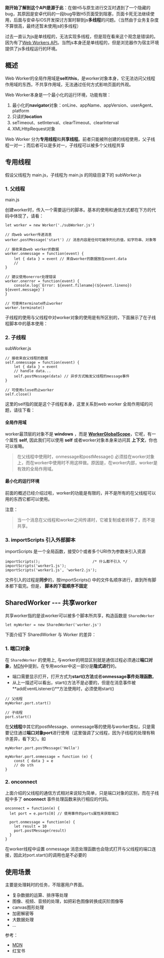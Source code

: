 **刚开始了解到这个API是源于此**：在做H5与原生进行交互时遇到了一个隐藏的bug，其原因是安卓代码的一段bug导致H5页面受到阻塞，页面卡死无法继续使用，后面与安卓与IOS开发探讨方案时聊到js**多线程**的问题。（当然由于业务复杂度不算很高，最终还暂未使用js的多线程）

过去一直认为js是单线程的，无法实现多线程，但是现在看来这个观念是错误的。因为有了[Web Workers API](https://developer.mozilla.org/zh-CN/docs/Web/API/Web_Workers_API)。当然js本身还是单线程的，但是浏览器作为宿主环境提供了js多线程运行的环境。

## 概述
Web Worker的全局作用域是**self/this**，是worker对象本身，它无法访问父线程作用域的东西，不共享作用域，无法通过任何方式影响页面的外观。

Web Worker本身是一个最小化的运行环境，功能有限：
1. 最小化的**navigator**对象：onLine、appName、appVersion、userAgent、platform
2. 只读的**location**
3. seTimeout、setInterval、clearTimeout、clearInterval
4. XMLHttpRequest对象

Web Worker 分为**专用线程**和**共享线程**。前者只能被所创建的线程使用，父子线程一对一；而后者可以是多对一，子线程可以被多个父线程共享

## 专用线程

假设父线程为 main.js，子线程为 main.js 的同级目录下的 subWorker.js

### 1. 父线程

main.js

创建worker时，传入一个需要运行的脚本。基本的使用和通信方式都在下方的代码中体现了，请看：

```
let worker = new Worker('./subWorker.js')
```

```
// 向web worker传递消息
worker.postMessage('start') // 消息内容是任何可被序列化的值，如字符串、对象等
```

```
// 接收来自web worker的数据
worker.onmessage = function(event) {
    let { data } = event // 来自worker的数据放在event.data
    //
}
```

```
// 建议使用onerror处理错误
worker.onerror = function(event) {
    console.log(`Error: ${event.filename}(${event.lineno}) ${event.message}`)
}
```

```
// 可使用terminate终止worker
worker.terminate()
 ```
 
子线程的使用与父线程中对worker对象的使用是有所区别的，下面展示了在子线程脚本中的基本使用：

### 2. 子线程 

subWorker.js

```
// 接收来自父线程的数据
self.onmessage = function(event) {
    let { data } = event
    // handle data...
    self.postMessage(data) // 异步方式触发父线程的message事件
}

// 可使用close终止worker
self.close()
```

这里的self指的就是这个子线程本身，这里关系到web worker 全局作用域的问题，请往下看：

#### 全局作用域
worker最顶层的对象不是 **windows** ，而是 [**WorkerGlobalScope**](https://developer.mozilla.org/zh-CN/docs/Web/API/WorkerGlobalScope)，它呢，有一个属性 **self**, 因此我们可以使用 **self** 或者worker对象本身来访问其 **上下文**，你也可以省略。

> 在父线程中使用时，onmessage和postMessage() 必须挂在worker对象上，而在worker中使用时不用这样做。原因是，在worker内部，worker是有效的全局作用域。

#### 最小化的运行环境
前面的概述已经介绍过啦，worker的功能是有限的，并不是所有的在父线程可以用的东西它都可以使用。

注意：
>当一个消息在父线程和worker之间传递时，它被复制或者转移了，而不是共享。

### 3. importScripts 引入外部脚本

importScripts 是一个全局函数，接受0个或者多个URI作为参数来引入资源

```
importScripts();                        /* 什么都不引入 */
importScripts('worker1.js');               
importScripts('worker1.js', 'worker2.js'); 
```
文件引入的过程是**同步**的，按importScripts() 中的文件名顺序进行，直到所有脚本都下载完。但是， **脚本的下载顺序不固定**

## SharedWorker --- 共享worker

共享worker指的是该worker可以被多个脚本所共享，构造函数是 `SharedWorker`

```
let myWorker = new SharedWorker('worker.js')
```

下面介绍下 SharedWorker 与 Worker 的差异：

### 1. 端口对象
在 `SharedWorker` 的使用上, 与worker的明显区别就是通信过程必须通过**端口对象**，[MDN](https://developer.mozilla.org/zh-CN/docs/Web/API/Web_Workers_API/Using_web_workers)中提到，在专用worker中这一部分是**隐式进行**的。


- 端口需要显示打开，打开方式为**start()方法**或者**onmessage事件处理函数**。
- 从上一描述可以看出，start()方法不是必要的，但是在消息事件被**addEventListener()**方法使用时，必须使用start()

```
// 父线程
myWorker.port.start()

// 子线程
port.start()

```

在**父线程**中其它的postMessage、onmessage等的使用与worker类似，只是需要记住通过**端口对象port**进行使用（这里强调了父线程，因为子线程的处理有稍许差异，看下文）。如
```
myWorker.port.postMessage('Hello')

myWorker.port.onmessage = function (e) {
    const { data } = e
    // do sth
}
```

### 2. onconnect
上面介绍的父线程的通信方式相对来说较为简单，只是端口对象的区别，而在子线程中多了 **onconnect** 事件处理函数来执行相应的代码。

```
onconnect = function(e) {
  let port = e.ports[0] // 使用事件的ports属性来获取端口

  port.onmessage = function(e) {
    let result = 10
    port.postMessage(result)
  }
}
```

在worker线程中设置 onmessage 消息处理函数也会隐式打开与父线程的端口连接，因此对port.start()的调用也是不必要的


## 使用场景
主要是处理耗时的任务，不阻塞用户界面。
- 复杂数据的运算、排序等处理
- 图像、视频、音频的处理，如把彩色图像转换成灰阶图像等
- canvas图形处理
- 加密解密等
- 大数据处理
- ...





参考：
- [MDN](https://developer.mozilla.org/zh-CN/docs/Web/API/Web_Workers_API/Using_web_workers)
- 红宝书
